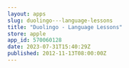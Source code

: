 ```yaml
---
layout: apps
slug: duolingo---language-lessons
title: "Duolingo - Language Lessons"
store: apple
app_id: 570060128
date: 2023-07-31T15:40:29Z
published: 2012-11-13T08:00:00Z
---
```

